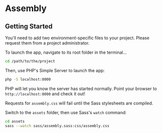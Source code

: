 # Assembly

## Getting Started

You'll need to add two environment-specific files to your project. Please request them from a project administrator.

To launch the app, navigate to its root folder in the terminal…

```sh
cd /path/to/the/project
```

Then, use PHP's Simple Server to launch the app:

```sh
php -S localhost:8000
```

PHP will let you know the server has started normally. Point your browser to `http://localhost:8000` and check it out!

Requests for `assembly.css` will fail until the Sass stylesheets are compiled.

Switch to the `assets` folder, then use Sass's `watch` command:

```sh
cd assets
sass --watch sass/assembly.sass:css/assembly.css
```

